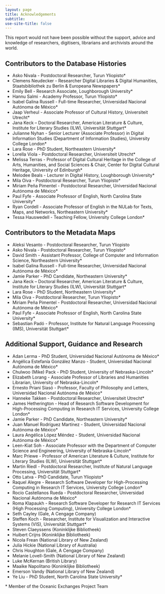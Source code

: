 ```yaml
---
layout: page
title: Acknowledgements
subtitle: 
use-site-title: false
---
```


This report would not have been possible without the support, advice and knowledge of researchers, digitisers, librarians and archivists around the world.

## Contributors to the Database Histories

+ Asko Nivala - Postdoctoral Researcher, Turun Yliopisto*
+ Clemens Neudecker - Researcher Digital Libraries & Digital Humanities, Staatsbibliothek zu Berlin & Europeana Newspapers*
+ Emily Bell - Research Associate, Loughborough University*
+ Hannu Salmi - Academy Professor, Turun Yliopisto*
+ Isabel Galina Russell - Full-time Researcher, Universidad Nacional Autónoma de México*
+ Jaap Verheul - Associate Professor of Cultural History, Universiteit Utrecht*
+ Jana Keck – Doctoral Researcher, American Literature & Culture, Institute for Literary Studies (ILW), Universität Stuttgart*
+ Julianne Nyhan - Senior Lecturer (Associate Professor) in Digital Information Studies (Department of Information Studies), University College London*
+ Lara Rose - PhD Student, Northeastern University*
+ Lorella Viola - Postdoctoral Researcher, Universiteit Utrecht*
+ Melissa Terras - Professor of Digital Cultural Heritage in the College of Arts, Humanities, and Social Sciences & Chair, Center for Digital Cultural Heritage, University of Edinburgh*
+ Melodee Beals - Lecturer in Digital History, Loughborough University*
+ Mila Oiva - Postdoctoral Researcher, Turun Yliopisto*
+ Miriam Peña Pimentel - Postdoctoral Researcher, Universidad Nacional Autónoma de México*
+ Paul Fyfe - Associate Professor of English, North Carolina State University*
+ Ryan Cordell - Associate Professor of English in the NULab for Texts, Maps, and Networks, Northeastern University*
+ Tessa Hauswedell - Teaching Fellow, University College London*

## Contributors to the Metadata Maps

+ Aleksi Vesanto - Postdoctoral Researcher, Turun Yliopisto
+ Asko Nivala - Postdoctoral Researcher, Turun Yliopisto*
+ David Smith - Assistant Professor, College of Computer and Information Science, Northeastern University*
+ Isabel Galina Russell - Full-time Researcher, Universidad Nacional Autónoma de México*
+ Jamie Parker - PhD Candidate, Northeastern University*
+ Jana Keck – Doctoral Researcher, American Literature & Culture, Institute for Literary Studies (ILW), Universität Stuttgart*
+ Lara Rose - PhD Student, Northeastern University*
+ Mila Oiva - Postdoctoral Researcher, Turun Yliopisto*
+ Miriam Peña Pimentel - Postdoctoral Researcher, Universidad Nacional Autónoma de México*
+ Paul Fyfe - Associate Professor of English, North Carolina State University*
+ Sebastian Padó - Professor, Institute for Natural Language Processing (IMS), Universität Stuttgart*

## Additional Support, Guidance and Research

+ Adan Lerma - PhD Student, Universidad Nacional Autónoma de México*
+ Angélica Estefanía González Manzo - Student, Universidad Nacional Autónoma de México*
+ Chulwoo (Mike) Pack - PhD Student, University of Nebraska-Lincoln*
+ Elizabeth Lorang - Associate Professor of Libraries and Humanities Librarian, University of Nebraska-Lincoln*
+ Ernesto Priani Siasó - Professor, Faculty of Philosophy and Letters, Universidad Nacional Autónoma de México*
+ Hanneke Takken - Postdoctoral Researcher, Universiteit Utrecht*
+ James Hetherington - Head of Research Software Development for High-Processing Computing in Research IT Services, University College London*
+ Jamie Parker - PhD Candidate, Northeastern University*
+ Juan Manuel Rodríguez Martínez - Student, Universidad Nacional Autónoma de México*
+ Laura Angélica López Méndez - Student, Universidad Nacional Autónoma de México*
+ Leen-Kiat Soh - Associate Professor with the Department of Computer Science and Engineering, University of Nebraska-Lincoln*
+ Marc Priewe - Professor of American Literature & Culture, Institute for Literary Studies (ILW), Universität Stuttgart*
+ Martin Riedl - Postdoctoral Researcher, Institute of Natural Language Processing, Universität Stuttgart*
+ Otto Latva - PhD Candidate, Turun Yliopisto*
+ Raquel Alegre - Research Software Developer for High-Processing Computing in Research IT Services, University College London*
+ Rocío Castellanos Rueda - Postdoctoral Researcher, Universidad Nacional Autónoma de México*
+ Roma Klapaukh - Research Software Developer for Research IT Services (High Processing Computing), University College London*
+ Seth Cayley (Gale, A Cengage Company)
+ Steffen Koch - Researcher, Institute for Visualization and Interactive Systems (VIS), Universität Stuttgart*
+ Steven Claeyssens (Koninklijke Bibliotheek)
+ Huibert Crijns (Koninklijke Bibliotheek)
+ Nicola Frean (National Library of New Zealand)
+ Julia Hickie (National Library of Australia)
+ Chris Houghton (Gale, A Cengage Company)
+ Melanie Lovell-Smith (National Library of New Zealand)
+ Luke McKernan (British Library)
+ Maaike Napolitano (Koninklijke Bibliotheek)
+ Emerson Vandy (National Library of New Zealand)
+ Ye Liu - PhD Student, North Carolina State University*

\* Member of the Oceanic Exchanges Project Team